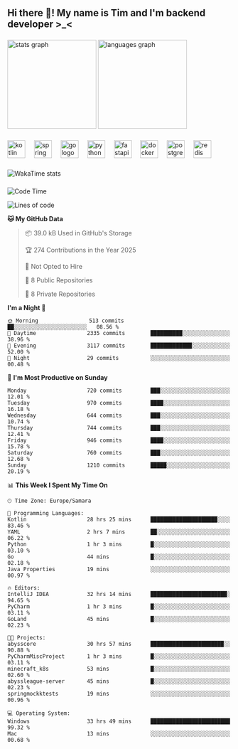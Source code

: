<h2 align="left">Hi there 👋! My name is Tim and I'm backend developer >_<</h2>

###

<div align="left">
  <img src="https://github-readme-stats-qilm.vercel.app/api?username=intezya&hide_title=false&hide_rank=false&show_icons=true&include_all_commits=true&count_private=true&disable_animations=false&theme=omni&locale=en&hide_border=true&order=1&show=prs_merged&hide=issues" height="200" alt="stats graph"  />
  <img src="https://github-readme-stats-qilm.vercel.app/api/top-langs?username=intezya&locale=en&hide_title=false&layout=donut&langs_count=5&theme=omni&hide_border=true&order=2&exclude_repo=github-readme-stats&hide=mako" height="200" alt="languages graph"  />
</div>

###

<div align="left">
  <img src="https://img.shields.io/badge/Kotlin-7F52FF?logo=kotlin&logoColor=white&style=for-the-badge" height="40" alt="kotlin logo"  />
  <img width="12" />
  <img src="https://img.shields.io/badge/Spring-6DB33F?logo=spring&logoColor=black&style=for-the-badge" height="40" alt="spring logo"  />
  <img width="12" />
  <img src="https://img.shields.io/badge/Go-00ADD8?logo=go&logoColor=white&style=for-the-badge" height="40" alt="go logo"  />
  <img width="12" />
  <img src="https://img.shields.io/badge/Python-3776AB?logo=python&logoColor=white&style=for-the-badge" height="40" alt="python logo"  />
  <img width="12" />
  <img src="https://img.shields.io/badge/FastAPI-009688?logo=fastapi&logoColor=white&style=for-the-badge" height="40" alt="fastapi logo"  />
  <img width="12" />
  <img src="https://img.shields.io/badge/Docker-2496ED?logo=docker&logoColor=white&style=for-the-badge" height="40" alt="docker logo"  />
  <img width="12" />
  <img src="https://img.shields.io/badge/PostgreSQL-4169E1?logo=postgresql&logoColor=white&style=for-the-badge" height="40" alt="postgresql logo"  />
  <img width="12" />
  <img src="https://img.shields.io/badge/Redis-DC382D?logo=redis&logoColor=white&style=for-the-badge" height="40" alt="redis logo"  />
</div>

###

<picture>
	<source
		srcset="https://github-readme-stats-qilm.vercel.app/api/wakatime?username=intezya&theme=omni&layout=compact&hide_border=true"
		media="(prefers-color-scheme: dark)%2C (prefers-color-scheme: no-preference)"
	/>
	<img alt="WakaTime stats" src="https://github-readme-stats-qilm.vercel.app/api/wakatime?username=intezya&theme=omni&layout=compact&hide_border=true&"/>
</picture>

###

<!--START_SECTION:waka-->
![Code Time](http://img.shields.io/badge/Code%20Time-489%20hrs%2058%20mins-blue)

![Lines of code](https://img.shields.io/badge/From%20Hello%20World%20I%27ve%20Written-794.7%20thousand%20lines%20of%20code-blue)

**🐱 My GitHub Data**

> 📦 39.0 kB Used in GitHub's Storage
>
> 🏆 274 Contributions in the Year 2025
>
> 🚫 Not Opted to Hire
>
> 📜 8 Public Repositories
>
> 🔑 8 Private Repositories
>
**I'm a Night 🦉**

```text
🌞 Morning                513 commits         ██░░░░░░░░░░░░░░░░░░░░░░░   08.56 % 
🌆 Daytime                2335 commits        ██████████░░░░░░░░░░░░░░░   38.96 % 
🌃 Evening                3117 commits        █████████████░░░░░░░░░░░░   52.00 % 
🌙 Night                  29 commits          ░░░░░░░░░░░░░░░░░░░░░░░░░   00.48 % 
```

📅 **I'm Most Productive on Sunday**

```text
Monday                   720 commits         ███░░░░░░░░░░░░░░░░░░░░░░   12.01 % 
Tuesday                  970 commits         ████░░░░░░░░░░░░░░░░░░░░░   16.18 % 
Wednesday                644 commits         ███░░░░░░░░░░░░░░░░░░░░░░   10.74 % 
Thursday                 744 commits         ███░░░░░░░░░░░░░░░░░░░░░░   12.41 % 
Friday                   946 commits         ████░░░░░░░░░░░░░░░░░░░░░   15.78 % 
Saturday                 760 commits         ███░░░░░░░░░░░░░░░░░░░░░░   12.68 % 
Sunday                   1210 commits        █████░░░░░░░░░░░░░░░░░░░░   20.19 % 
```

📊 **This Week I Spent My Time On**

```text
🕑︎ Time Zone: Europe/Samara

💬 Programming Languages: 
Kotlin                   28 hrs 25 mins      █████████████████████░░░░   83.46 % 
YAML                     2 hrs 7 mins        ██░░░░░░░░░░░░░░░░░░░░░░░   06.22 % 
Python                   1 hr 3 mins         █░░░░░░░░░░░░░░░░░░░░░░░░   03.10 % 
Go                       44 mins             █░░░░░░░░░░░░░░░░░░░░░░░░   02.18 % 
Java Properties          19 mins             ░░░░░░░░░░░░░░░░░░░░░░░░░   00.97 % 

🔥 Editors: 
IntelliJ IDEA            32 hrs 14 mins      ████████████████████████░   94.65 % 
PyCharm                  1 hr 3 mins         █░░░░░░░░░░░░░░░░░░░░░░░░   03.11 % 
GoLand                   45 mins             █░░░░░░░░░░░░░░░░░░░░░░░░   02.23 % 

🐱‍💻 Projects: 
abysscore                30 hrs 57 mins      ███████████████████████░░   90.88 % 
PyCharmMiscProject       1 hr 3 mins         █░░░░░░░░░░░░░░░░░░░░░░░░   03.11 % 
minecraft_k8s            53 mins             █░░░░░░░░░░░░░░░░░░░░░░░░   02.60 % 
abyssleague-server       45 mins             █░░░░░░░░░░░░░░░░░░░░░░░░   02.23 % 
springmockktests         19 mins             ░░░░░░░░░░░░░░░░░░░░░░░░░   00.96 % 

💻 Operating System: 
Windows                  33 hrs 49 mins      █████████████████████████   99.32 % 
Mac                      13 mins             ░░░░░░░░░░░░░░░░░░░░░░░░░   00.68 % 
```

<!--END_SECTION:waka-->
